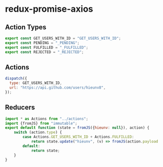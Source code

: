 # redux-promise-axios

## Action Types
```javascript
export const GET_USERS_WITH_ID = "GET_USERS_WITH_ID";
export const PENDING = "_PENDING";
export const FULFILLED = "_FULFILLED";
export const REJECTED = "_REJECTED";
```

## Actions
```javascript
dispatch({
  type: GET_USERS_WITH_ID,
  url: "https://api.github.com/users/hieunv8",
});
```

## Reducers
```javascript
import * as Actions from "../actions";
import {fromJS} from "immutable";
export default function (state = fromJS({hieunv: null}), action) {
    switch (action.type) {
        case Actions.GET_USERS_WITH_ID + Actions.FULFILLED:
            return state.update("hieunv", (v) => fromJS(action.payload.data));
        default:
            return state;
    }
}
```